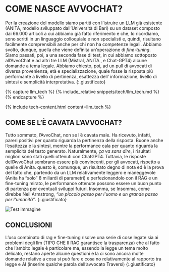 
# COME NASCE AVVOCHAT?


Per la creazione del modello siamo partiti con l’istruire un LLM già esistente (ANITA, modello sviluppato dall’Università di Bari) su un dataset composto dai 66.000 articoli a cui abbiamo già fatto riferimento e che, lo ricordiamo, sono scritti in un linguaggio colloquiale e non specialisti e, quindi, risultano facilmente comprensibili anche per chi non ha competenze legali. Abbiamo svolto, dunque, quella che viene definita un’operazione di _fine-tuning_. Siamo passati, poi, a una seconda fase di test, in cui abbiamo sottoposto all’AvvoChat e ad altri tre LLM (Mistral, ANITA , e Chat-GPT4) alcune domande a tema legale. Abbiamo chiesto, poi, ad un pull di avvocati di diversa provenienza, età e specializzazione, quale fosse la risposta più performante a livello di pertinenza, esattezza dell’ informazione, livello di sintesi e semplicità interpretativa.
{:.giustificato}




{% capture llm_tech %}
{% include_relative snippets/tech/llm_tech.md %}
{% endcapture %}

{% include tech-content.html content=llm_tech %}



## COME SE L’È CAVATA L’AVVOCHAT?

Tutto sommato, l’AvvoChat, non se l’è cavata male. Ha ricevuto, infatti, pareri positivi per quanto riguarda la pertinenza della risposta. Buone anche l’esattezza e la sintesi, mentre la performance cala per quanto riguarda la semplicità del testo generato. Naturalmente, _ça va sans dire_, i risultati migliori sono stati quelli ottenuti con ChatGPT4. Tuttavia, le risposte dell’AvvoChat sembrano essere più convincenti, per gli avvocati, rispetto a quelle di Anita. questo è, comunque, un risultato degno di nota ed è la prova del fatto che, partendo da un LLM relativamente leggero e maneggevole (Anita ha “solo” 8 miliardi di parametri) e perfezionandolo con il RAG e un fine-tuning mirato, le performance ottenute possono essere un buon punto di partenza per eventuali sviluppi futuri. Insomma, se  Insomma, come direbbe Neil Armstrong,  _“un piccolo passo per l'uomo e un grande passo per l'umanità”_.
{:.giustificato}

![Test immagine]({{site.baseurl}}/assets/images/avvoavvo2.png)

## CONCLUSIONI
L’uso combinato di rag e fine-tuning risolve una serie di cose legate sia ai problemi degli llm (TIPO CHE Il RAG garantisce la trasparenza) che al fatto che l’ambito legale è particolare ma, essendo la legge un tema molto delicato, restano aperte alcune questioni e la ci sono ancora molte domande relative a cosa si può fare e cosa no relativamente al rapporto tra legge e AI (inserire qualche parola dell’avvocato Traversi)
{:.giustificato}